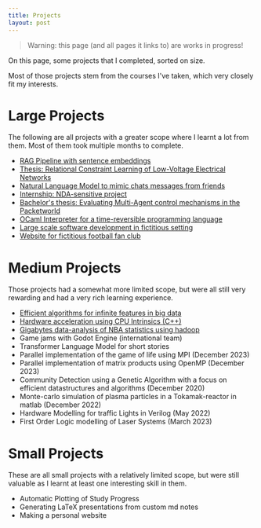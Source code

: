 ```yaml
---
title: Projects
layout: post
---
```


> Warning: this page (and all pages it links to) are works in progress!

On this page, some projects that I completed, sorted on size.

Most of those projects stem from the courses I've taken, which very closely fit my interests.

# Large Projects
The following are all projects with a greater scope where I learnt a lot from them. Most of them took multiple months to complete.
- [RAG Pipeline with sentence embeddings](pages/projects/RAG_IRSE)
- [Thesis: Relational Constraint Learning of Low-Voltage Electrical Networks](pages/projects/Thesis_GIS_Rule_learning)
- [Natural Language Model to mimic chats messages from friends](pages/projects/ChatCloner)
- [Internship: NDA-sensitive project](pages/projects/InternshipGIM)
- [Bachelor's thesis: Evaluating Multi-Agent control mechanisms in the Packetworld](pages/projects/BachelorPacketWorld)
- [OCaml Interpreter for a time-reversible programming language](pages/projects/OCamlInterpreter)
- [Large scale software development in fictitious setting](pages/projects/AssemAssist)
- [Website for fictitious football fan club](pages/projects/football_website)

# Medium Projects
Those projects had a somewhat more limited scope, but were all still very rewarding and had a very rich learning experience.
- [Efficient algorithms for infinite features in big data](pages/projects/big_data_infinite_features)
- [Hardware acceleration using CPU Intrinsics (C++)](pages/projects/big_data_hardware_intrinsics)
- [Gigabytes data-analysis of NBA statistics using hadoop](pages/projects/big_data_hadoop)
- Game jams with Godot Engine (international team)
- Transformer Language Model for short stories
- Parallel implementation of the game of life using MPI (December 2023)
- Parallel implementation of matrix products using OpenMP (December 2023)
- Community Detection using a Genetic Algorithm with a focus on efficient datastructures and algorithms (December 2020)
- Monte-carlo simulation of plasma particles in a Tokamak-reactor in matlab (December 2022)
- Hardware Modelling for traffic Lights in Verilog (May 2022)
- First Order Logic modelling of Laser Systems (March 2023)


# Small Projects
These are all small projects with a relatively limited scope, but were still valuable as I learnt at least one interesting skill in them.

- Automatic Plotting of Study Progress
- Generating LaTeX presentations from custom md notes
- Making a personal website

<!-- TODO: make that this page can be autogenerated by looking into the projects folder, and use liquid templating to paste the contents in this file -->

<!-- ## Compiling and emulating zelda3 from source -->


<!-- # Future Projects
(Future ?) Extending the biosim genetic simulator for ??

## HOME Generator

## Making of Neural Network in efficient language (rust or c++)
And making a python wrapper for it
-->
